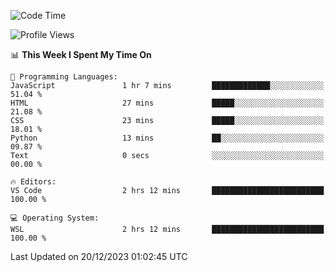 <!--START_SECTION:waka-->
![Code Time](http://img.shields.io/badge/Code%20Time-449%20hrs%208%20mins-blue)

![Profile Views](http://img.shields.io/badge/Profile%20Views-3-blue)

📊 **This Week I Spent My Time On** 

```text
💬 Programming Languages: 
JavaScript               1 hr 7 mins         █████████████░░░░░░░░░░░░   51.04 % 
HTML                     27 mins             █████░░░░░░░░░░░░░░░░░░░░   21.08 % 
CSS                      23 mins             █████░░░░░░░░░░░░░░░░░░░░   18.01 % 
Python                   13 mins             ██░░░░░░░░░░░░░░░░░░░░░░░   09.87 % 
Text                     0 secs              ░░░░░░░░░░░░░░░░░░░░░░░░░   00.00 % 

🔥 Editors: 
VS Code                  2 hrs 12 mins       █████████████████████████   100.00 % 

💻 Operating System: 
WSL                      2 hrs 12 mins       █████████████████████████   100.00 % 
```


 Last Updated on 20/12/2023 01:02:45 UTC
<!--END_SECTION:waka-->
